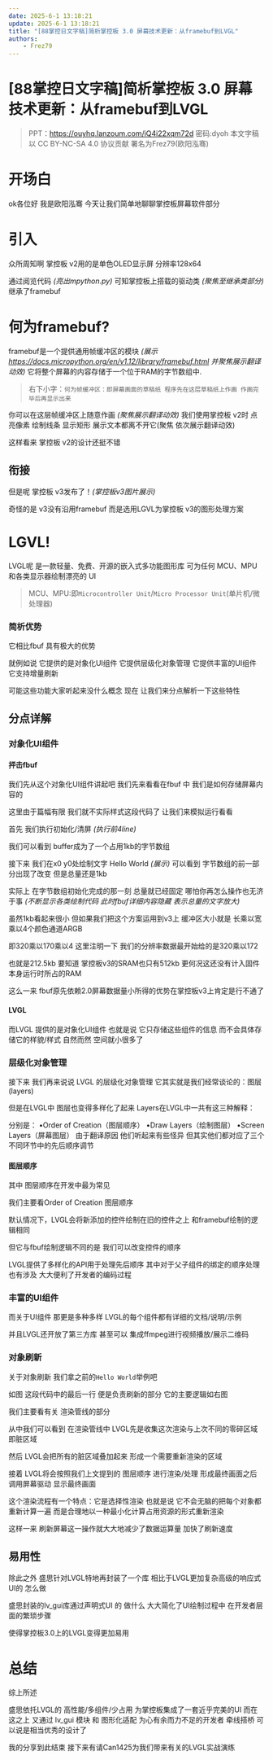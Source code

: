 ```yaml
---
date: 2025-6-1 13:18:21
update: 2025-6-1 13:18:21
title: "[88掌控日文字稿]简析掌控板 3.0 屏幕技术更新：从framebuf到LVGL"
authors:
    - Frez79
---
```

# \[88掌控日文字稿\]简析掌控板 3.0 屏幕技术更新：从framebuf到LVGL

> PPT：<https://ouyhq.lanzoum.com/iQ4i22xqm72d>         密码:dyoh
> 本文字稿 以 CC BY-NC-SA 4.0 协议贡献 署名为Frez79(欧阳泓骞)

# 开场白

ok各位好 我是欧阳泓骞 今天让我们简单地聊聊掌控板屏幕软件部分

<!-- more -->

# 引入

众所周知啊 掌控板 v2用的是单色OLED显示屏 分辨率128x64

通过阅览代码 *(亮出mpython.py)* 可知掌控板上搭载的驱动类 *(聚焦至继承类部分)* 继承了framebuf

# 何为framebuf?

framebuf是一个提供通用帧缓冲区的模块 *(展示<https://docs.micropython.org/en/v1.12/library/framebuf.html> 并聚焦展示翻译动效)*
它将整个屏幕的内容存储于一个位于RAM的字节数组中.

> 右下小字：`何为帧缓冲区：即屏幕画面的草稿纸 程序先在这层草稿纸上作画 作画完毕后再显示出来`

你可以在这层帧缓冲区上随意作画 *(聚焦展示翻译动效)* 
我们使用掌控板 v2时 点亮像素 绘制线条 显示矩形 展示文本都离不开它(聚焦 依次展示翻译动效)

这样看来 掌控板 v2的设计还挺不错

## 衔接

但是呢 掌控板 v3发布了！*(掌控板v3图片展示)*

奇怪的是 v3没有沿用framebuf 而是选用LGVL为掌控板 v3的图形处理方案
# LGVL!

LVGL呢 是一款轻量、免费、开源的嵌入式多功能图形库 可为任何 MCU、MPU 和各类显示器绘制漂亮的 UI
> MCU、MPU:即`Microcontroller Unit`/`Micro Processor Unit`(单片机/微处理器)

### 简析优势

它相比fbuf 具有极大的优势

就例如说 它提供的是对象化UI组件
它提供层级化对象管理
它提供丰富的UI组件
它支持增量刷新

可能这些功能大家听起来没什么概念 现在 让我们来分点解析一下这些特性
## 分点详解

### 对象化UI组件
#### 抨击fbuf
我们先从这个对象化UI组件讲起吧
我们先来看看在fbuf 中 我们是如何存储屏幕内容的

这里由于篇幅有限 我们就不实际样式这段代码了 让我们来模拟运行看看

首先 我们执行初始化/清屏 *(执行前4line)*

我们可以看到 buffer成为了一个占用1kb的字节数组

接下来 我们在x0 y0处绘制文字 Hello World *(展示)*
可以看到 字节数组的前一部分出现了改变 但是总量还是1kb

实际上 在字节数组初始化完成的那一刻 总量就已经固定 哪怕你再怎么操作也无济于事
*(不断显示各类绘制代码 此时fbuf详细内容隐藏 表示总量的文字放大)*

虽然1kb看起来很小 但如果我们把这个方案运用到v3上 缓冲区大小就是 长乘以宽乘以4个颜色通道ARGB

即320乘以170乘以4
这里注明一下 我们的分辨率数据最开始给的是320乘以172

也就是212.5kb 要知道 掌控板v3的SRAM也只有512kb 更何况这还没有计入固件本身运行时所占的RAM

这么一来 fbuf原先依赖2.0屏幕数据量小所得的优势在掌控板v3上肯定是行不通了

#### LVGL

而LVGL 提供的是对象化UI组件 也就是说 它只存储这些组件的信息 而不会具体存储它的样貌/样式 自然而然 空间就小很多了

### 层级化对象管理
接下来 我们再来说说 LVGL 的层级化对象管理
它其实就是我们经常谈论的：图层(layers)

但是在LVGL中 图层也变得多样化了起来 Layers在LVGL中一共有这三种解释：

分别是：
•Order of Creation（图层顺序）
•Draw Layers（绘制图层）
•Screen Layers（屏幕图层）
由于翻译原因 他们听起来有些怪异 但其实他们都对应了三个不同环节中的先后顺序调节

#### 图层顺序
其中 图层顺序在开发中最为常见

我们主要看Order of Creation 图层顺序

默认情况下，LVGL会将新添加的控件绘制在旧的控件之上 和framebuf绘制的逻辑相同

但它与fbuf绘制逻辑不同的是 我们可以改变控件的顺序

LVGL提供了多样化的API用于处理先后顺序 其中对于父子组件的绑定的顺序处理也有涉及 大大便利了开发者的编码过程

### 丰富的UI组件

而关于UI组件 那更是多种多样 LVGL的每个组件都有详细的文档/说明/示例

并且LVGL还开放了第三方库 甚至可以 集成ffmpeg进行视频播放/展示二维码

### 对象刷新

关于对象刷新 我们拿之前的`Hello World`举例吧

如图 这段代码中的最后一行 便是负责刷新的部分 它的主要逻辑如右图

我们主要看有关 渲染管线的部分

从中我们可以看到 在渲染管线中 LVGL先是收集这次渲染与上次不同的零碎区域 即脏区域

然后 LVGL会把所有的脏区域叠加起来 形成一个需要重新渲染的区域

接着 LVGL将会按照我们上文提到的 图层顺序 进行渲染/处理 形成最终画面之后 调用屏幕驱动 显示最终画面


这个渲染流程有一个特点：它是选择性渲染 也就是说 它不会无脑的把每个对象都重新计算一遍 而是合理地以一种最小化计算占用资源的形式重新渲染

这样一来 刷新屏幕这一操作就大大地减少了数据运算量 加快了刷新速度

## 易用性

除此之外 盛思针对LVGL特地再封装了一个库 相比于LVGL更加复杂高级的响应式UI的 怎么做

盛思封装的lv_gui库通过声明式UI 的 做什么 大大简化了UI绘制过程中 在开发者层面的繁琐步骤

使得掌控板3.0上的LVGL变得更加易用


# 总结

综上所述

盛思依托LVGL的 高性能/多组件/少占用 为掌控板集成了一套近乎完美的UI
而在这之上 又通过 lv_gui 模块 和 图形化适配 为心有余而力不足的开发者 牵线搭桥
可以说是相当优秀的设计了

我的分享到此结束 接下来有请Can1425为我们带来有关的LVGL实战演练